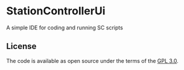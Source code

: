 # StationControllerUi

A simple IDE for coding and running SC scripts



## License

The code is available as open source under the terms of the [GPL 3.0](https://opensource.org/licenses/GPL-3.0).
